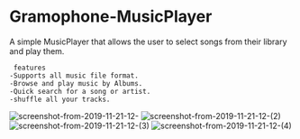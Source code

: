 # Gramophone-MusicPlayer
A simple MusicPlayer that allows the user to select songs from their library and play them.

     features
    -Supports all music file format.
    -Browse and play music by Albums.
    -Quick search for a song or artist.
    -shuffle all your tracks.
 
 
![screenshot-from-2019-11-21-12-](https://user-images.githubusercontent.com/44615609/69328929-d0535900-0c58-11ea-8376-31aa340833b0.png)
![screenshot-from-2019-11-21-12-(2)](https://user-images.githubusercontent.com/44615609/69328937-d34e4980-0c58-11ea-9d3d-de7785fb07a2.png)
![screenshot-from-2019-11-21-12-(3)](https://user-images.githubusercontent.com/44615609/69328940-d47f7680-0c58-11ea-9d0e-0327ee73674a.png)
![screenshot-from-2019-11-21-12-(4)](https://user-images.githubusercontent.com/44615609/69328945-d5b0a380-0c58-11ea-8e33-264f7f6e899d.png)
